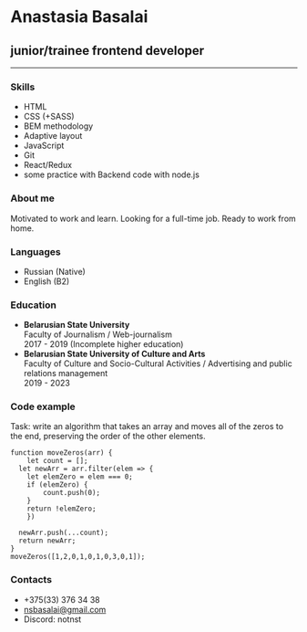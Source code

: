 # Anastasia Basalai
## junior/trainee frontend developer
***
### Skills
- HTML
- CSS (+SASS)
- BEM methodology
- Adaptive layout
- JavaScript
- Git
- React/Redux
- some practice with Backend code with node.js
### About me
Motivated to work and learn.
Looking for a full-time job.
Ready to work from home.
### Languages
- Russian (Native)
- English (B2)
### Education
- **Belarusian State University**  
Faculty of Journalism / Web-journalism  
2017 - 2019 (Incomplete higher education)
- **Belarusian State University of Culture and Arts**  
Faculty of Culture and Socio-Cultural Activities / Advertising and public relations management  
2019 - 2023
### Code example
Task: write an algorithm that takes an array and moves all of the zeros to the end, preserving the order of the other elements.
```
function moveZeros(arr) {
	let count = [];
  let newArr = arr.filter(elem => {
    let elemZero = elem === 0;
    if (elemZero) {
    	count.push(0);
    }
  	return !elemZero;
    })
  
  newArr.push(...count);
  return newArr;
}
moveZeros([1,2,0,1,0,1,0,3,0,1]);
```
### Contacts
- +375(33) 376 34 38
- nsbasalai@gmail.com
- Discord: notnst